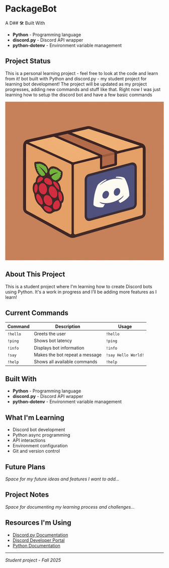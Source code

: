 # PackageBot 

A D## 🛠️ Built With

- **Python** - Programming language
- **discord.py** - Discord API wrapper
- **python-dotenv** - Environment variable management

## Project Status

This is a personal learning project - feel free to look at the code and learn from it! bot built with Python and discord.py - my student project for learning bot development! The project will be updated as my project progresses, adding new commands and stuff like that. Right now I was just learning how to setup the discord bot and have a few basic commands

![Bot Avatar](PackageBot-pfp.png)

## About This Project

This is a student project where I'm learning how to create Discord bots using Python. It's a work in progress and I'll be adding more features as I learn!

## Current Commands

| Command | Description | Usage |
|---------|-------------|--------|
| `!hello` | Greets the user | `!hello` |
| `!ping` | Shows bot latency | `!ping` |
| `!info` | Displays bot information | `!info` |
| `!say` | Makes the bot repeat a message | `!say Hello World!` |
| `!help` | Shows all available commands | `!help` |

##  Built With

- **Python** - Programming language
- **discord.py** - Discord API wrapper
- **python-dotenv** - Environment variable management

##  What I'm Learning

- Discord bot development
- Python async programming
- API interactions
- Environment configuration
- Git and version control

## Future Plans

*Space for my future ideas and features I want to add...*

## Project Notes

*Space for documenting my learning process and challenges...*

## Resources I'm Using

- [Discord.py Documentation](https://discordpy.readthedocs.io/)
- [Discord Developer Portal](https://discord.com/developers/applications)
- [Python Documentation](https://docs.python.org/)

---

*Student project - Fall 2025*
